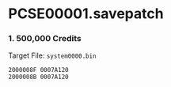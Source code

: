 # PCSE00001.savepatch

### 1. 500,000 Credits

Target File: `system0000.bin`

```
2000008F 0007A120
2000008B 0007A120
```


